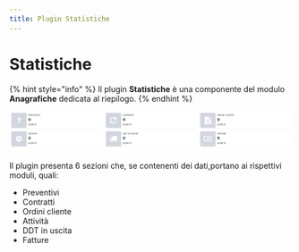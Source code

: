 ```yaml
---
title: Plugin Statistiche
---
```


# Statistiche

{% hint style="info" %}
Il plugin **Statistiche** è una componente del modulo **Anagrafiche** dedicata al riepilogo.
{% endhint %}

![](../../../../.gitbook/assets/statistiche249.png)

Il plugin presenta 6 sezioni che, se contenenti dei dati,portano ai rispettivi moduli, quali:

* Preventivi
* Contratti
* Ordini cliente
* Attività
* DDT in uscita
* Fatture

